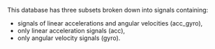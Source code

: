 This database has three subsets broken down into signals containing:
* signals of linear accelerations and angular velocities (acc_gyro),
* only linear acceleration signals (acc),
* only angular velocity signals (gyro).